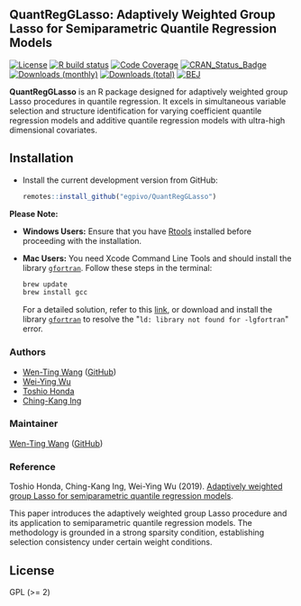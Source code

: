 ## QuantRegGLasso: Adaptively Weighted Group Lasso for Semiparametric Quantile Regression Models

[![License](https://eddelbuettel.github.io/badges/GPL2+.svg)](https://www.gnu.org/licenses/gpl-2.0.html)
[![R build status](https://github.com/egpivo/QuantRegGLasso/workflows/R-CMD-check/badge.svg)](https://github.com/egpivo/QuantRegGLasso/actions)
[![Code Coverage](https://img.shields.io/codecov/c/github/egpivo/QuantRegGLasso/master.svg)](https://app.codecov.io/github/egpivo/QuantRegGLasso?branch=master)
[![CRAN_Status_Badge](http://www.r-pkg.org/badges/version/QuantRegGLasso)](https://CRAN.R-project.org/package=QuantRegGLasso)
[![Downloads (monthly)](https://cranlogs.r-pkg.org/badges/QuantRegGLasso?color=brightgreen)](https://www.r-pkg.org/pkg/QuantRegGLasso)
[![Downloads (total)](https://cranlogs.r-pkg.org/badges/grand-total/QuantRegGLasso?color=brightgreen)](https://www.r-pkg.org/pkg/QuantRegGLasso)
[![BEJ](https://img.shields.io/badge/Bernoulli-10.3150%2FBEJ1091-brightgreen)](https://doi.org/10.3150/18-BEJ1091)


**QuantRegGLasso** is an R package designed for adaptively weighted group Lasso procedures in quantile regression. It excels in simultaneous variable selection and structure identification for varying coefficient quantile regression models and additive quantile regression models with ultra-high dimensional covariates.


## Installation
- Install the current development version from GitHub:
  ```r
  remotes::install_github("egpivo/QuantRegGLasso")
  ```

**Please Note:**

- **Windows Users:** Ensure that you have [Rtools](https://cran.r-project.org/bin/windows/Rtools/) installed before proceeding with the installation.

- **Mac Users:** You need Xcode Command Line Tools and should install the library [`gfortran`](https://github.com/fxcoudert/gfortran-for-macOS/releases). Follow these steps in the terminal:
  ```bash
  brew update
  brew install gcc
  ```

  For a detailed solution, refer to this [link](https://thecoatlessprofessor.com/programming/rcpp-rcpparmadillo-and-os-x-mavericks-lgfortran-and-lquadmath-error/), or download and install the library [`gfortran`](https://github.com/fxcoudert/gfortran-for-macOS/releases) to resolve the "`ld: library not found for -lgfortran`" error.


### Authors
- [Wen-Ting Wang](https://www.linkedin.com/in/wen-ting-wang-6083a17b) ([GitHub](https://github.com/egpivo))
- [Wei-Ying Wu](https://projecteuclid.org/search?author=Wei-Ying_Wu)
- [Toshio Honda](https://www1.econ.hit-u.ac.jp/honda/e-honda.html)
- [Ching-Kang Ing](https://www.researchgate.net/profile/Ching-Kang-Ing)

 
### Maintainer
[Wen-Ting Wang](https://www.linkedin.com/in/wen-ting-wang-6083a17b) ([GitHub](https://github.com/egpivo))

### Reference
Toshio Honda, Ching-Kang Ing, Wei-Ying Wu (2019). [Adaptively weighted group Lasso for semiparametric quantile regression models](https://projecteuclid.org/journals/bernoulli/volume-25/issue-4B/Adaptively-weighted-group-Lasso-for-semiparametric-quantile-regression-models/10.3150/18-BEJ1091.full).

This paper introduces the adaptively weighted group Lasso procedure and its application to semiparametric quantile regression models. The methodology is grounded in a strong sparsity condition, establishing selection consistency under certain weight conditions.

## License
GPL (>= 2)
